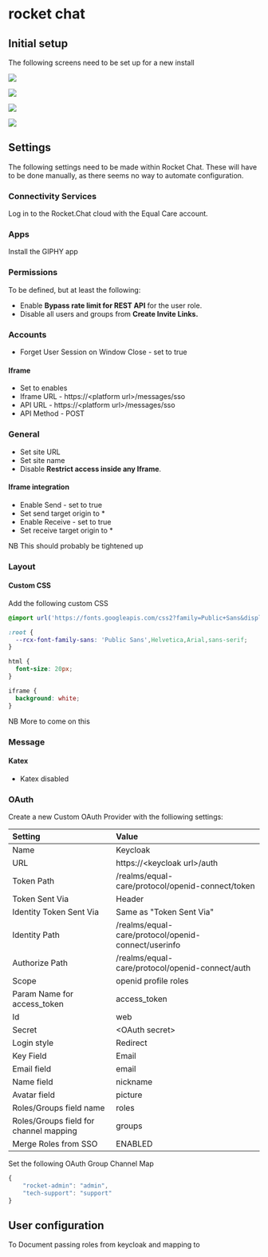 # rocket chat

## Initial setup

The following screens need to be set up for a new install

![](../.gitbook/assets/rc-screen-1.png)

![](../.gitbook/assets/rc-screen-2.png)

![](../.gitbook/assets/rc-screen-3.png)

![](../.gitbook/assets/rc-screen-4.png)

## Settings

The following settings need to be made within Rocket Chat. These will have to be done manually, as there seems no way to automate configuration.

### Connectivity Services

Log in to the Rocket.Chat cloud with the Equal Care account.

### Apps

Install the GIPHY app

### Permissions

To be defined, but at least the following:

* Enable **Bypass rate limit for REST API** for the user role.
* Disable all users and groups from **Create Invite Links.**

### Accounts

* Forget User Session on Window Close - set to true

#### Iframe

* Set to enables
* Iframe URL - https://&lt;platform url&gt;/messages/sso
* API URL - https://&lt;platform url&gt;/messages/sso
* API Method - POST

### General

* Set site URL
* Set site name
* Disable **Restrict access inside any Iframe**.

#### Iframe integration

* Enable Send - set to true
* Set send target origin to \*
* Enable Receive - set to true
* Set receive target origin to \*

NB This should probably be tightened up

### Layout

#### Custom CSS

Add the following custom CSS

```css
@import url('https://fonts.googleapis.com/css2?family=Public+Sans&display=swap');

:root {
  --rcx-font-family-sans: 'Public Sans',Helvetica,Arial,sans-serif;
}

html {
  font-size: 20px;
}

iframe {
  background: white;
}
```

NB More to come on this

### Message

#### Katex

* Katex disabled

### OAuth

Create a new Custom OAuth Provider with the folliowing settings:

| Setting | Value |
| :--- | :--- |
| Name | Keycloak |
| URL | https://&lt;keycloak url&gt;/auth |
| Token Path | /realms/equal-care/protocol/openid-connect/token |
| Token Sent Via | Header |
| Identity Token Sent Via | Same as "Token Sent Via" |
| Identity Path | /realms/equal-care/protocol/openid-connect/userinfo |
| Authorize Path | /realms/equal-care/protocol/openid-connect/auth |
| Scope | openid profile roles |
| Param Name for access\_token | access\_token |
| Id | web |
| Secret | &lt;OAuth secret&gt; |
| Login style | Redirect |
| Key Field | Email |
| Email field | email |
| Name field | nickname |
| Avatar field | picture |
| Roles/Groups field name | roles |
| Roles/Groups field for channel mapping | groups |
| Merge Roles from SSO | ENABLED |

Set the following OAuth Group Channel Map

```javascript
{
	"rocket-admin": "admin",
	"tech-support": "support"
}
```

## User configuration

To Document passing roles from keycloak and mapping to 

